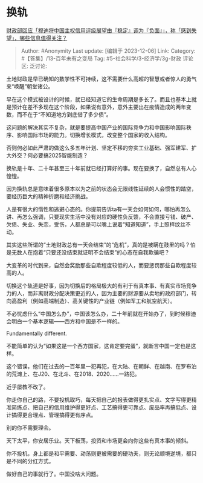 # 换轨
[财政部回应「穆迪将中国主权信用评级展望由『稳定』调为『负面』」，称「感到失望」，哪些信息值得关注？](https://www.zhihu.com/question/633402575/answer/3315299112)

> Author: #Anonymity
> Last update: [编辑于 2023-12-06]
> Link:
> Category: #【答集】/13-百年未有之变局
> Tag: #5-社会科学/3-经济学/3g-财政
> 评论区:
> 泛讨论:

土地财政是早已确知的数学性不可持续，这不需要什么高超的智慧或者惊人的勇气来“唤醒”朝堂诸公。

早在这个模式被设计的时候，就已经知道它的生命周期是多长了。而且也基本上就是预计在差不多现在这个阶段，如果说有意外，意外主要出在疫情造成的两年变数，而不在于“不知道地方到底借了多少债”。

这问题的解决其实不复杂，就是要提高中国产业的国际竞争力和中国影响国际秩序、影响国际市场的能力。切换增长模式，改变整个国家的收入结构。

否则何必如此严肃的做这么多五年计划、坚定不移的夯实工业基础、强军建军、扩大外交？何必要搞2025智能制造？

换轨是十年、二十年甚至三十年前就已经打算好的事。现在要换了，自然总有人心惶惶。

因为换轨总是意味着很多原本以为之前的状态会无限线性延续的人会惯性的踏空，要经历巨大的精神折磨和经济挑战。

人是有很大的惰性和逃避心态的。你提前告诉ta有一天会如何如何，哪怕再怎么讲、再怎么强调，只要现实生活中没有对应的硬性负反馈，不会直接亏钱、破产、欠债、失业、失恋，受伤，人都总是可以嘴上说着“知道知道”，手上照样纹丝不动。

其实这些所谓的“土地财政总有一天会结束”的“危机”，真的是被瞒在鼓里的吗？怕是无数人在抱着“只要还没结束就证明不会结束”的心态在自我欺骗吧？

大变革的时代到来，自然会奖励那些自欺程度较低的人，而要惩罚那些自欺程度较高的人。

切换这个轨道是好事，因为切换后的格局极大的有利于有真本事、有真实市场竞争力的人，而非离财政分配决策更近的人，因为主要的财源要从卖地的政府部门，转向高盈利（例如高端制造）、高关键性的产业链（例如军工和航空航天）。

不必忧虑什么“中国怎么办”，中国该怎么办，二十年前就在开始办了，到时候穆迪会明白一个基本逻辑——西方和中国是不一样的。

Fundamentally different.

不能简单的认为“如果这是一个西方国家，这肯定要完蛋”，就断言中国一定也是这样。

这个错误，他们在过去的一百年里一犯再犯，在大陆、在朝鲜、在越南、在罗布泊的荒滩上、在J20、在北斗、在2018、2020……一路犯。

近乎屡教不改了。

你走你自己的路，不要投机取巧，每天把自己的报表做得更扎实点、文字写得更精准简练点、把自己的信用维护得更好点、工艺搞得更可靠点、废品率再搞低点、设计搞得更合理点、管理搞得更有序点。

别的你不需要理会。

天下太平，你安居乐业。天下板荡，投资和市场更会向你这些有真本事的倾斜。

你不投机，身上都是和平需要、动荡则更被需要的硬功夫，则无论顺境逆境，都只是不同的分红方式。

做好自己的事就行了。中国没啥大问题。
